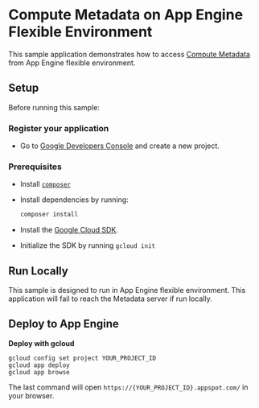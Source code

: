 # Compute Metadata on App Engine Flexible Environment

This sample application demonstrates how to access
[Compute Metadata](https://cloud.google.com/compute/docs/storing-retrieving-metadata)
from App Engine flexible environment.

## Setup

Before running this sample:

### Register your application

- Go to
  [Google Developers Console](https://console.developers.google.com/project)
  and create a new project. 

### Prerequisites

- Install [`composer`](https://getcomposer.org)
- Install dependencies by running:

    ```sh
    composer install
    ```

- Install the [Google Cloud SDK](https://developers.google.com/cloud/sdk/).
- Initialize the SDK by running `gcloud init`

## Run Locally

This sample is designed to run in App Engine flexible environment.
This application will fail to reach the Metadata server if run locally.

## Deploy to App Engine

**Deploy with gcloud**

```
gcloud config set project YOUR_PROJECT_ID
gcloud app deploy
gcloud app browse
```

The last command will open `https://{YOUR_PROJECT_ID}.appspot.com/`
in your browser.
